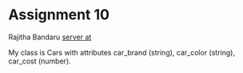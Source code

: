 # Assignment 10
Rajitha Bandaru
[server at](https://s2wb04bandaru.herokuapp.com/)

My class is Cars with attributes car_brand (string), car_color (string), car_cost (number).